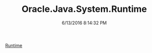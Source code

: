 ﻿---
title: Oracle.Java.System.Runtime
date: 6/13/2016 8:14:32 PM
---

[Runtime](T-Oracle.Java.System.Runtime.Runtime.html)
